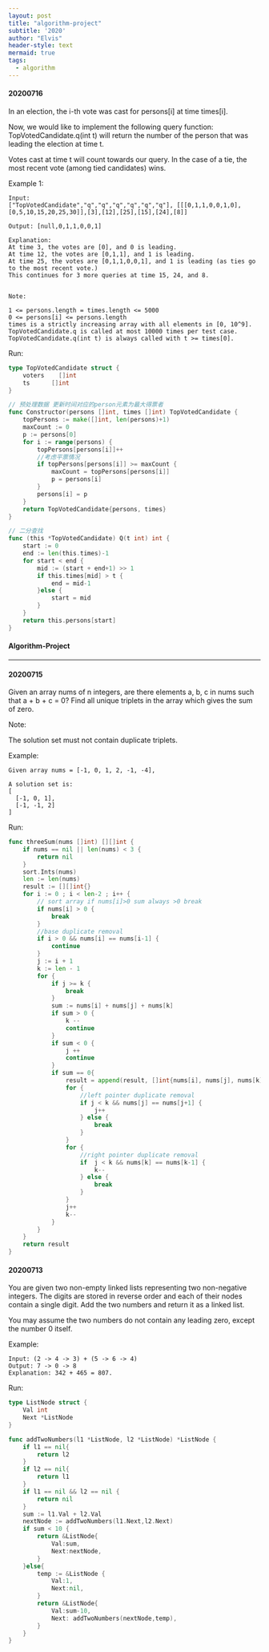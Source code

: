 ```yaml
---
layout: post
title: "algorithm-project"
subtitle: '2020'
author: "Elvis"
header-style: text
mermaid: true
tags:
  - algorithm
---
```




#### 20200716

In an election, the i-th vote was cast for persons[i] at time times[i].

Now, we would like to implement the following query function: TopVotedCandidate.q(int t) will return the number of the person that was leading the election at time t.  

Votes cast at time t will count towards our query.  In the case of a tie, the most recent vote (among tied candidates) wins.

 

Example 1:

```
Input: 
["TopVotedCandidate","q","q","q","q","q","q"], [[[0,1,1,0,0,1,0],[0,5,10,15,20,25,30]],[3],[12],[25],[15],[24],[8]]

Output: [null,0,1,1,0,0,1]
```

```
Explanation: 
At time 3, the votes are [0], and 0 is leading.
At time 12, the votes are [0,1,1], and 1 is leading.
At time 25, the votes are [0,1,1,0,0,1], and 1 is leading (as ties go to the most recent vote.)
This continues for 3 more queries at time 15, 24, and 8.


Note:

1 <= persons.length = times.length <= 5000
0 <= persons[i] <= persons.length
times is a strictly increasing array with all elements in [0, 10^9].
TopVotedCandidate.q is called at most 10000 times per test case.
TopVotedCandidate.q(int t) is always called with t >= times[0].

```

Run:

```go
type TopVotedCandidate struct {
    voters    []int
    ts      []int
}

// 预处理数据 更新时间对应的person元素为最大得票者
func Constructor(persons []int, times []int) TopVotedCandidate {
    topPersons := make([]int, len(persons)+1)
    maxCount := 0
    p := persons[0]
    for i := range(persons) {
        topPersons[persons[i]]++
        //考虑平票情况
        if topPersons[persons[i]] >= maxCount {
            maxCount = topPersons[persons[i]]
            p = persons[i]
        }
        persons[i] = p
    }
    return TopVotedCandidate{persons, times}
}

// 二分查找
func (this *TopVotedCandidate) Q(t int) int {
    start := 0
    end := len(this.times)-1
    for start < end {
        mid := (start + end+1) >> 1
        if this.times[mid] > t {
            end = mid-1
        }else {
            start = mid
        }
    }
    return this.persons[start]
}

```



#### Algorithm-Project

---

#### 20200715

Given an array nums of n integers, are there elements a, b, c in nums such that a + b + c = 0? Find all unique triplets in the array which gives the sum of zero.

Note:

The solution set must not contain duplicate triplets.

Example:

```
Given array nums = [-1, 0, 1, 2, -1, -4],

A solution set is:
[
  [-1, 0, 1],
  [-1, -1, 2]
]
```

Run:

```Go
func threeSum(nums []int) [][]int {
    if nums == nil || len(nums) < 3 {
        return nil
    }
    sort.Ints(nums)
    len := len(nums)
    result := [][]int{}
    for i := 0 ; i < len-2 ; i++ {
        // sort array if nums[i]>0 sum always >0 break 
        if nums[i] > 0 {
            break
        }
        //base duplicate removal
        if i > 0 && nums[i] == nums[i-1] {
            continue
        }
        j := i + 1
        k := len - 1
        for {
            if j >= k {
                break
            }
            sum := nums[i] + nums[j] + nums[k]
            if sum > 0 {
                k --
                continue
            }
            if sum < 0 {
                j ++
                continue
            }
            if sum == 0{
                result = append(result, []int{nums[i], nums[j], nums[k]})
                for {
                    //left pointer duplicate removal
                    if j < k && nums[j] == nums[j+1] {
                        j++
                    } else {
                        break
                    }
                }
                for {
                    //right pointer duplicate removal
                    if  j < k && nums[k] == nums[k-1] {
                        k--
                    } else {
                        break
                    }
                }
                j++
                k--
            }
        }
    }
    return result
}
```





#### 20200713

You are given two non-empty linked lists representing two non-negative integers. The digits are stored in reverse order and each of their nodes contain a single digit. Add the two numbers and return it as a linked list.

You may assume the two numbers do not contain any leading zero, except the number 0 itself.

Example:

```
Input: (2 -> 4 -> 3) + (5 -> 6 -> 4)
Output: 7 -> 0 -> 8
Explanation: 342 + 465 = 807.
```

Run:

```go
type ListNode struct {
    Val int 
    Next *ListNode
}

func addTwoNumbers(l1 *ListNode, l2 *ListNode) *ListNode {
    if l1 == nil{
        return l2
    }
    if l2 == nil{
        return l1
    }
    if l1 == nil && l2 == nil {
        return nil
    }
    sum := l1.Val + l2.Val
    nextNode := addTwoNumbers(l1.Next,l2.Next)
    if sum < 10 {
        return &ListNode{
            Val:sum,
            Next:nextNode,
        }
    }else{
        temp := &ListNode {
            Val:1,
            Next:nil,
        }
        return &ListNode{
            Val:sum-10,
            Next: addTwoNumbers(nextNode,temp),
        }
    }
}
```


